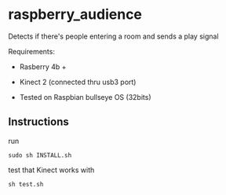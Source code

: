 # raspberry_audience
Detects if there's people entering a room and sends a play signal

Requirements:
- Rasberry 4b +
- Kinect 2 (connected thru usb3 port)

- Tested on Raspbian bullseye OS (32bits)

## Instructions
run 
```
sudo sh INSTALL.sh
```

test that Kinect works with
```
sh test.sh
```